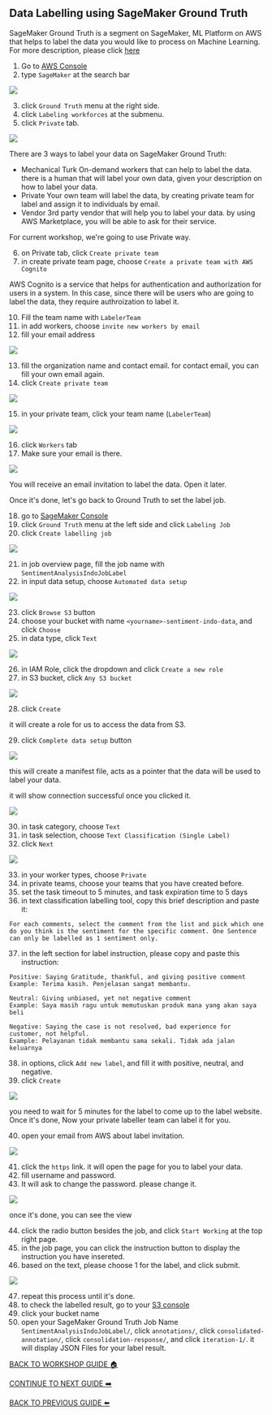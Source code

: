 ## Data Labelling using SageMaker Ground Truth

SageMaker Ground Truth is a segment on SageMaker, ML Platform on AWS that helps to label the data you would like to process on Machine Learning. For more description, please click [here](https://docs.aws.amazon.com/sagemaker/latest/dg/sms.html)

1. Go to [AWS Console](https://ap-southeast-1.console.aws.amazon.com/console/home?region=ap-southeast-1#)
2. type `SageMaker` at the search bar

![](../images/DataLabelling/2.png)


3. click `Ground Truth` menu at the right side.
4. click `Labeling workforces` at the submenu.
5. click `Private` tab.

![](../images/DataLabelling/5.png)


There are 3 ways to label your data on SageMaker Ground Truth:
* Mechanical Turk
    On-demand workers that can help to label the data. there is a human that will label your own data, given your description on how to label your data.
* Private
    Your own team will label the data, by creating private team for label and assign it to individuals by email.
* Vendor
    3rd party vendor that will help you to label your data. by using AWS Marketplace, you will be able to ask for their service.

For current workshop, we're going to use Private way.

6. on Private tab, click `Create private team`
7. in create private team page, choose `Create a private team with AWS Cognito`

AWS Cognito is a service that helps for authentication and authorization for users in a system. In this case, since there will be users who are going to label the data, they require authroization to label it.

10. Fill the team name with `LabelerTeam`
11. in add workers, choose `invite new workers by email`
12. fill your email address

![](../images/DataLabelling/12.png)


13. fill the organization name and contact email. for contact email, you can fill your own email again.
14. click `Create private team`

![](../images/DataLabelling/14.png)


15. in your private team, click your team name (`LabelerTeam`)

![](../images/DataLabelling/15.png)


16. click `Workers` tab
17. Make sure your email is there.

![](../images/DataLabelling/17.png)


You will receive an email invitation to label the data. Open it later.

Once it's done, let's go back to Ground Truth to set the label job.

18. go to [SageMaker Console](https://ap-southeast-1.console.aws.amazon.com/sagemaker/home?region=ap-southeast-1#/landing)
19. click `Ground Truth` menu at the left side and click `Labeling Job`
20. click `Create labelling job`

![](../images/DataLabelling/20.png)


21. in job overview page, fill the job name with `SentimentAnalysisIndoJobLabel`
22. in input data setup, choose `Automated data setup`

![](../images/DataLabelling/22.png)


23. click `Browse S3` button
24. choose your bucket with name `<yourname>-sentiment-indo-data`, and click `Choose`
25. in data type, click `Text`

![](../images/DataLabelling/25.png)


26. in IAM Role, click the dropdown and click `Create a new role`
27. in S3 bucket, click `Any S3 bucket`

![](../images/DataLabelling/27.png)


28. click `Create`

it will create a role for us to access the data from S3.

29. click `Complete data setup` button

![](../images/DataLabelling/29.png)


this will create a manifest file, acts as a pointer that the data will be used to label your data.

it will show connection successful once you clicked it.

![](../images/DataLabelling/29-2.png)


30. in task category, choose `Text`
31. in task selection, choose `Text Classification (Single Label)`
32. click `Next`

![](../images/DataLabelling/32.png)


33. in your worker types, choose `Private`
34. in private teams, choose your teams that you have created before.
35. set the task timeout to 5 minutes, and task expiration time to 5 days
36. in text classification labelling tool, copy this brief description and paste it:

```
For each comments, select the comment from the list and pick which one do you think is the sentiment for the specific comment. One Sentence can only be labelled as 1 sentiment only.
```

37. in the left section for label instruction, please copy and paste this instruction:
```
Positive: Saying Gratitude, thankful, and giving positive comment
Example: Terima kasih. Penjelasan sangat membantu.

Neutral: Giving unbiased, yet not negative comment
Example: Saya masih ragu untuk memutuskan produk mana yang akan saya beli

Negative: Saying the case is not resolved, bad experience for customer, not helpful.
Example: Pelayanan tidak membantu sama sekali. Tidak ada jalan keluarnya
```

38. in options, click `Add new label`, and fill it with positive, neutral, and negative.
39. click `Create`

![](../images/DataLabelling/39.png)


you need to wait for 5 minutes for the label to come up to the label website. Once it's done, Now your private labeller team can label it for you.

40. open your email from AWS about label invitation.

![](../images/DataLabelling/40.png)


41. click the `https` link. it will open the page for you to label your data.
42. fill username and password.
43. It will ask to change the password. please change it.

![](../images/DataLabelling/43.png)


once it's done, you can see the view

44. click the radio button besides the job, and click `Start Working` at the top right page.
45. in the job page, you can click the instruction button to display the instruction you have insereted.
46. based on the text, please choose 1 for the label, and click submit.

![](../images/DataLabelling/46.png)


47. repeat this process until it's done.
48. to check the labelled result, go to your [S3 console](https://s3.console.aws.amazon.com/s3/home?region=ap-southeast-1#)
49. click your bucket name
50. open your SageMaker Ground Truth Job Name `SentimentAnalysisIndoJobLabel/`, click `annotations/`, click `consolidated-annotation/`, click `consolidation-response/`, and click `iteration-1/`. it will display JSON Files for your label result.

[BACK TO WORKSHOP GUIDE :house:](../README.md)

[CONTINUE TO NEXT GUIDE :arrow_right:](DevelopmentSM.md)

[BACK TO PREVIOUS GUIDE :arrow_left:](AIServices.md)